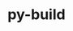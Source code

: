 ---
title: "py-build"
layout: cache
categories: [package, develop]
meta: {"versions": ["0.10.0", "1.0.3"], "compilers": ["apple-clang@=15.0.0", "gcc@=11.3.0", "gcc@=11.4.0", "gcc@=12.1.0", "gcc@=9.4.0", "oneapi@=2023.2.0", "oneapi@=2023.2.1"], "oss": ["ubuntu20.04", "ubuntu22.04", "ventura"], "platforms": ["darwin", "linux"], "targets": ["aarch64", "neoverse_v1", "ppc64le", "x86_64", "x86_64_v3"], "stacks": ["e4s", "e4s-arm", "e4s-neoverse_v1", "e4s-oneapi", "e4s-power", "ml-darwin-aarch64-mps", "ml-linux-x86_64-cpu", "ml-linux-x86_64-cuda", "ml-linux-x86_64-rocm", "root", "tutorial"], "num_specs": 104, "num_specs_by_stack": {"ml-darwin-aarch64-mps": 3, "root": 104, "e4s-arm": 10, "e4s-power": 12, "e4s-neoverse_v1": 6, "e4s-oneapi": 38, "e4s": 12, "ml-linux-x86_64-cuda": 17, "ml-linux-x86_64-rocm": 17, "ml-linux-x86_64-cpu": 17, "tutorial": 6}}
spec_details: [{"hash": "n7q6d6xupsme5mgbn2kp3wq5hpbpygcp", "compiler": "apple-clang@=15.0.0", "versions": ["1.0.3"], "os": "ventura", "platform": "darwin", "target": "aarch64", "variants": ["build_system=python_pip", "~virtualenv"], "stacks": ["ml-darwin-aarch64-mps", "root"], "size": "-", "tarball": "https://binaries.spack.io/develop/build_cache/darwin-ventura-aarch64/apple-clang-15.0.0/py-build-1.0.3/darwin-ventura-aarch64-apple-clang-15.0.0-py-build-1.0.3-n7q6d6xupsme5mgbn2kp3wq5hpbpygcp.spack"}, {"hash": "mfwbcurnhqethusfliitkyljumvc6eik", "compiler": "apple-clang@=15.0.0", "versions": ["1.0.3"], "os": "ventura", "platform": "darwin", "target": "aarch64", "variants": ["build_system=python_pip", "~virtualenv"], "stacks": ["ml-darwin-aarch64-mps", "root"], "size": "-", "tarball": "https://binaries.spack.io/develop/build_cache/darwin-ventura-aarch64/apple-clang-15.0.0/py-build-1.0.3/darwin-ventura-aarch64-apple-clang-15.0.0-py-build-1.0.3-mfwbcurnhqethusfliitkyljumvc6eik.spack"}, {"hash": "tcrvhrwd3io7gejyoqxd677jawfsx7zd", "compiler": "apple-clang@=15.0.0", "versions": ["1.0.3"], "os": "ventura", "platform": "darwin", "target": "aarch64", "variants": ["build_system=python_pip", "~virtualenv"], "stacks": ["ml-darwin-aarch64-mps", "root"], "size": "-", "tarball": "https://binaries.spack.io/develop/build_cache/darwin-ventura-aarch64/apple-clang-15.0.0/py-build-1.0.3/darwin-ventura-aarch64-apple-clang-15.0.0-py-build-1.0.3-tcrvhrwd3io7gejyoqxd677jawfsx7zd.spack"}, {"hash": "dsre7fxvrtuksq7e5bkq37ctd5g7yqsd", "compiler": "gcc@=11.4.0", "versions": ["1.0.3"], "os": "ubuntu20.04", "platform": "linux", "target": "aarch64", "variants": ["build_system=python_pip", "~virtualenv"], "stacks": ["e4s-arm", "root"], "size": "-", "tarball": "https://binaries.spack.io/develop/build_cache/linux-ubuntu20.04-aarch64/gcc-11.4.0/py-build-1.0.3/linux-ubuntu20.04-aarch64-gcc-11.4.0-py-build-1.0.3-dsre7fxvrtuksq7e5bkq37ctd5g7yqsd.spack"}, {"hash": "xwunf5lhp52jby2gr6gxbjjkxby2mahr", "compiler": "gcc@=11.4.0", "versions": ["1.0.3"], "os": "ubuntu20.04", "platform": "linux", "target": "aarch64", "variants": ["build_system=python_pip", "~virtualenv"], "stacks": ["e4s-arm", "root"], "size": "-", "tarball": "https://binaries.spack.io/develop/build_cache/linux-ubuntu20.04-aarch64/gcc-11.4.0/py-build-1.0.3/linux-ubuntu20.04-aarch64-gcc-11.4.0-py-build-1.0.3-xwunf5lhp52jby2gr6gxbjjkxby2mahr.spack"}, {"hash": "pefsfbeouihab4y6gjzloha2sytoh44g", "compiler": "gcc@=11.4.0", "versions": ["1.0.3"], "os": "ubuntu20.04", "platform": "linux", "target": "aarch64", "variants": ["build_system=python_pip", "~virtualenv"], "stacks": ["e4s-arm", "root"], "size": "-", "tarball": "https://binaries.spack.io/develop/build_cache/linux-ubuntu20.04-aarch64/gcc-11.4.0/py-build-1.0.3/linux-ubuntu20.04-aarch64-gcc-11.4.0-py-build-1.0.3-pefsfbeouihab4y6gjzloha2sytoh44g.spack"}, {"hash": "vgvkplujtb756kfxxw6soiowrayuhdq5", "compiler": "gcc@=11.4.0", "versions": ["1.0.3"], "os": "ubuntu20.04", "platform": "linux", "target": "aarch64", "variants": ["build_system=python_pip", "~virtualenv"], "stacks": ["e4s-arm", "root"], "size": "-", "tarball": "https://binaries.spack.io/develop/build_cache/linux-ubuntu20.04-aarch64/gcc-11.4.0/py-build-1.0.3/linux-ubuntu20.04-aarch64-gcc-11.4.0-py-build-1.0.3-vgvkplujtb756kfxxw6soiowrayuhdq5.spack"}, {"hash": "2vqsj4f6vaviuaftuliu6nn4nxddgdi5", "compiler": "gcc@=11.4.0", "versions": ["1.0.3"], "os": "ubuntu20.04", "platform": "linux", "target": "aarch64", "variants": ["build_system=python_pip", "~virtualenv"], "stacks": ["e4s-arm", "root"], "size": "-", "tarball": "https://binaries.spack.io/develop/build_cache/linux-ubuntu20.04-aarch64/gcc-11.4.0/py-build-1.0.3/linux-ubuntu20.04-aarch64-gcc-11.4.0-py-build-1.0.3-2vqsj4f6vaviuaftuliu6nn4nxddgdi5.spack"}, {"hash": "yhsjfqtspknkqlq6pzuu2nw62snqemw3", "compiler": "gcc@=11.4.0", "versions": ["1.0.3"], "os": "ubuntu20.04", "platform": "linux", "target": "aarch64", "variants": ["build_system=python_pip", "~virtualenv"], "stacks": ["e4s-arm", "root"], "size": "-", "tarball": "https://binaries.spack.io/develop/build_cache/linux-ubuntu20.04-aarch64/gcc-11.4.0/py-build-1.0.3/linux-ubuntu20.04-aarch64-gcc-11.4.0-py-build-1.0.3-yhsjfqtspknkqlq6pzuu2nw62snqemw3.spack"}, {"hash": "eeob4ptsdg3gzhvlwcwv7cpel4dwmsbl", "compiler": "gcc@=11.4.0", "versions": ["1.0.3"], "os": "ubuntu20.04", "platform": "linux", "target": "aarch64", "variants": ["build_system=python_pip", "~virtualenv"], "stacks": ["e4s-arm", "root"], "size": "-", "tarball": "https://binaries.spack.io/develop/build_cache/linux-ubuntu20.04-aarch64/gcc-11.4.0/py-build-1.0.3/linux-ubuntu20.04-aarch64-gcc-11.4.0-py-build-1.0.3-eeob4ptsdg3gzhvlwcwv7cpel4dwmsbl.spack"}, {"hash": "avyhbjxqemjifhj3y5gctko3c7psik5b", "compiler": "gcc@=11.4.0", "versions": ["1.0.3"], "os": "ubuntu20.04", "platform": "linux", "target": "aarch64", "variants": ["build_system=python_pip", "~virtualenv"], "stacks": ["e4s-arm", "root"], "size": "-", "tarball": "https://binaries.spack.io/develop/build_cache/linux-ubuntu20.04-aarch64/gcc-11.4.0/py-build-1.0.3/linux-ubuntu20.04-aarch64-gcc-11.4.0-py-build-1.0.3-avyhbjxqemjifhj3y5gctko3c7psik5b.spack"}, {"hash": "fgbqugywwnunbtethbxgnnqqop2y5jgn", "compiler": "gcc@=11.4.0", "versions": ["1.0.3"], "os": "ubuntu20.04", "platform": "linux", "target": "aarch64", "variants": ["build_system=python_pip", "~virtualenv"], "stacks": ["e4s-arm", "root"], "size": "-", "tarball": "https://binaries.spack.io/develop/build_cache/linux-ubuntu20.04-aarch64/gcc-11.4.0/py-build-1.0.3/linux-ubuntu20.04-aarch64-gcc-11.4.0-py-build-1.0.3-fgbqugywwnunbtethbxgnnqqop2y5jgn.spack"}, {"hash": "y5z3lxzvwqrhcmlk6s5aryaroymlzbbm", "compiler": "gcc@=11.4.0", "versions": ["1.0.3"], "os": "ubuntu20.04", "platform": "linux", "target": "aarch64", "variants": ["build_system=python_pip", "~virtualenv"], "stacks": ["e4s-arm", "root"], "size": "-", "tarball": "https://binaries.spack.io/develop/build_cache/linux-ubuntu20.04-aarch64/gcc-11.4.0/py-build-1.0.3/linux-ubuntu20.04-aarch64-gcc-11.4.0-py-build-1.0.3-y5z3lxzvwqrhcmlk6s5aryaroymlzbbm.spack"}, {"hash": "4x5xmndbc3kcyqpjha3fycxvvhesvylj", "compiler": "gcc@=9.4.0", "versions": ["1.0.3"], "os": "ubuntu20.04", "platform": "linux", "target": "ppc64le", "variants": ["build_system=python_pip", "~virtualenv"], "stacks": ["root", "e4s-power"], "size": "-", "tarball": "https://binaries.spack.io/develop/build_cache/linux-ubuntu20.04-ppc64le/gcc-9.4.0/py-build-1.0.3/linux-ubuntu20.04-ppc64le-gcc-9.4.0-py-build-1.0.3-4x5xmndbc3kcyqpjha3fycxvvhesvylj.spack"}, {"hash": "5qm7ftjtv6oze5mhxyyyw2xcmgbnhvvk", "compiler": "gcc@=11.4.0", "versions": ["1.0.3"], "os": "ubuntu20.04", "platform": "linux", "target": "neoverse_v1", "variants": ["build_system=python_pip", "~virtualenv"], "stacks": ["root", "e4s-neoverse_v1"], "size": "-", "tarball": "https://binaries.spack.io/develop/build_cache/linux-ubuntu20.04-neoverse_v1/gcc-11.4.0/py-build-1.0.3/linux-ubuntu20.04-neoverse_v1-gcc-11.4.0-py-build-1.0.3-5qm7ftjtv6oze5mhxyyyw2xcmgbnhvvk.spack"}, {"hash": "crtxqjtcmj63ricv57jqyruf2hhzc2tz", "compiler": "gcc@=11.4.0", "versions": ["1.0.3"], "os": "ubuntu20.04", "platform": "linux", "target": "neoverse_v1", "variants": ["build_system=python_pip", "~virtualenv"], "stacks": ["root", "e4s-neoverse_v1"], "size": "-", "tarball": "https://binaries.spack.io/develop/build_cache/linux-ubuntu20.04-neoverse_v1/gcc-11.4.0/py-build-1.0.3/linux-ubuntu20.04-neoverse_v1-gcc-11.4.0-py-build-1.0.3-crtxqjtcmj63ricv57jqyruf2hhzc2tz.spack"}, {"hash": "v65v6fgic3eiyy3lj2vy7e753fopqcpx", "compiler": "gcc@=11.4.0", "versions": ["1.0.3"], "os": "ubuntu20.04", "platform": "linux", "target": "neoverse_v1", "variants": ["build_system=python_pip", "~virtualenv"], "stacks": ["root", "e4s-neoverse_v1"], "size": "-", "tarball": "https://binaries.spack.io/develop/build_cache/linux-ubuntu20.04-neoverse_v1/gcc-11.4.0/py-build-1.0.3/linux-ubuntu20.04-neoverse_v1-gcc-11.4.0-py-build-1.0.3-v65v6fgic3eiyy3lj2vy7e753fopqcpx.spack"}, {"hash": "ee4ykiucyp5cwctc6chww57npvbv5b4k", "compiler": "gcc@=11.4.0", "versions": ["1.0.3"], "os": "ubuntu20.04", "platform": "linux", "target": "neoverse_v1", "variants": ["build_system=python_pip", "~virtualenv"], "stacks": ["root", "e4s-neoverse_v1"], "size": "-", "tarball": "https://binaries.spack.io/develop/build_cache/linux-ubuntu20.04-neoverse_v1/gcc-11.4.0/py-build-1.0.3/linux-ubuntu20.04-neoverse_v1-gcc-11.4.0-py-build-1.0.3-ee4ykiucyp5cwctc6chww57npvbv5b4k.spack"}, {"hash": "qthjeyhnblewzx5hbpbd2p7b63t7nb2d", "compiler": "gcc@=11.4.0", "versions": ["1.0.3"], "os": "ubuntu20.04", "platform": "linux", "target": "neoverse_v1", "variants": ["build_system=python_pip", "~virtualenv"], "stacks": ["root", "e4s-neoverse_v1"], "size": "-", "tarball": "https://binaries.spack.io/develop/build_cache/linux-ubuntu20.04-neoverse_v1/gcc-11.4.0/py-build-1.0.3/linux-ubuntu20.04-neoverse_v1-gcc-11.4.0-py-build-1.0.3-qthjeyhnblewzx5hbpbd2p7b63t7nb2d.spack"}, {"hash": "k23gqqz3oowzuozyxgvndtdurfpxi7pi", "compiler": "gcc@=11.4.0", "versions": ["1.0.3"], "os": "ubuntu20.04", "platform": "linux", "target": "neoverse_v1", "variants": ["build_system=python_pip", "~virtualenv"], "stacks": ["root", "e4s-neoverse_v1"], "size": "-", "tarball": "https://binaries.spack.io/develop/build_cache/linux-ubuntu20.04-neoverse_v1/gcc-11.4.0/py-build-1.0.3/linux-ubuntu20.04-neoverse_v1-gcc-11.4.0-py-build-1.0.3-k23gqqz3oowzuozyxgvndtdurfpxi7pi.spack"}, {"hash": "negrqzagomvpyzwxryxljnaphba5oyex", "compiler": "gcc@=9.4.0", "versions": ["1.0.3"], "os": "ubuntu20.04", "platform": "linux", "target": "ppc64le", "variants": ["build_system=python_pip", "~virtualenv"], "stacks": ["root", "e4s-power"], "size": "-", "tarball": "https://binaries.spack.io/develop/build_cache/linux-ubuntu20.04-ppc64le/gcc-9.4.0/py-build-1.0.3/linux-ubuntu20.04-ppc64le-gcc-9.4.0-py-build-1.0.3-negrqzagomvpyzwxryxljnaphba5oyex.spack"}, {"hash": "auvu3rbnuch5f6isdeqewiggqunjljrg", "compiler": "gcc@=9.4.0", "versions": ["1.0.3"], "os": "ubuntu20.04", "platform": "linux", "target": "ppc64le", "variants": ["build_system=python_pip", "~virtualenv"], "stacks": ["root", "e4s-power"], "size": "-", "tarball": "https://binaries.spack.io/develop/build_cache/linux-ubuntu20.04-ppc64le/gcc-9.4.0/py-build-1.0.3/linux-ubuntu20.04-ppc64le-gcc-9.4.0-py-build-1.0.3-auvu3rbnuch5f6isdeqewiggqunjljrg.spack"}, {"hash": "icnosqmzv6tgyhkxtbka3dcbrup4zrww", "compiler": "gcc@=9.4.0", "versions": ["1.0.3"], "os": "ubuntu20.04", "platform": "linux", "target": "ppc64le", "variants": ["build_system=python_pip", "~virtualenv"], "stacks": ["root", "e4s-power"], "size": "-", "tarball": "https://binaries.spack.io/develop/build_cache/linux-ubuntu20.04-ppc64le/gcc-9.4.0/py-build-1.0.3/linux-ubuntu20.04-ppc64le-gcc-9.4.0-py-build-1.0.3-icnosqmzv6tgyhkxtbka3dcbrup4zrww.spack"}, {"hash": "gclkcx3lve7orvagbaartg3j6hyrfq4m", "compiler": "gcc@=9.4.0", "versions": ["1.0.3"], "os": "ubuntu20.04", "platform": "linux", "target": "ppc64le", "variants": ["build_system=python_pip", "~virtualenv"], "stacks": ["root", "e4s-power"], "size": "-", "tarball": "https://binaries.spack.io/develop/build_cache/linux-ubuntu20.04-ppc64le/gcc-9.4.0/py-build-1.0.3/linux-ubuntu20.04-ppc64le-gcc-9.4.0-py-build-1.0.3-gclkcx3lve7orvagbaartg3j6hyrfq4m.spack"}, {"hash": "wyptb224f3n2ydbbtncd4yz42s724sdd", "compiler": "gcc@=9.4.0", "versions": ["1.0.3"], "os": "ubuntu20.04", "platform": "linux", "target": "ppc64le", "variants": ["build_system=python_pip", "~virtualenv"], "stacks": ["root", "e4s-power"], "size": "-", "tarball": "https://binaries.spack.io/develop/build_cache/linux-ubuntu20.04-ppc64le/gcc-9.4.0/py-build-1.0.3/linux-ubuntu20.04-ppc64le-gcc-9.4.0-py-build-1.0.3-wyptb224f3n2ydbbtncd4yz42s724sdd.spack"}, {"hash": "4x4zagrzxj2yk66y7zotdayheltpuwc4", "compiler": "gcc@=9.4.0", "versions": ["1.0.3"], "os": "ubuntu20.04", "platform": "linux", "target": "ppc64le", "variants": ["build_system=python_pip", "~virtualenv"], "stacks": ["root", "e4s-power"], "size": "-", "tarball": "https://binaries.spack.io/develop/build_cache/linux-ubuntu20.04-ppc64le/gcc-9.4.0/py-build-1.0.3/linux-ubuntu20.04-ppc64le-gcc-9.4.0-py-build-1.0.3-4x4zagrzxj2yk66y7zotdayheltpuwc4.spack"}, {"hash": "yxshmrmpcksror4qzh2yugy6sxfrp44a", "compiler": "gcc@=9.4.0", "versions": ["1.0.3"], "os": "ubuntu20.04", "platform": "linux", "target": "ppc64le", "variants": ["build_system=python_pip", "~virtualenv"], "stacks": ["root", "e4s-power"], "size": "-", "tarball": "https://binaries.spack.io/develop/build_cache/linux-ubuntu20.04-ppc64le/gcc-9.4.0/py-build-1.0.3/linux-ubuntu20.04-ppc64le-gcc-9.4.0-py-build-1.0.3-yxshmrmpcksror4qzh2yugy6sxfrp44a.spack"}, {"hash": "yagqknlvm4syuoa3eovpqbowi2z75vl3", "compiler": "gcc@=9.4.0", "versions": ["1.0.3"], "os": "ubuntu20.04", "platform": "linux", "target": "ppc64le", "variants": ["build_system=python_pip", "~virtualenv"], "stacks": ["root", "e4s-power"], "size": "-", "tarball": "https://binaries.spack.io/develop/build_cache/linux-ubuntu20.04-ppc64le/gcc-9.4.0/py-build-1.0.3/linux-ubuntu20.04-ppc64le-gcc-9.4.0-py-build-1.0.3-yagqknlvm4syuoa3eovpqbowi2z75vl3.spack"}, {"hash": "g4y5ojokx4xxcalx4dpulnwgbrtgsi6w", "compiler": "gcc@=9.4.0", "versions": ["1.0.3"], "os": "ubuntu20.04", "platform": "linux", "target": "ppc64le", "variants": ["build_system=python_pip", "~virtualenv"], "stacks": ["root", "e4s-power"], "size": "-", "tarball": "https://binaries.spack.io/develop/build_cache/linux-ubuntu20.04-ppc64le/gcc-9.4.0/py-build-1.0.3/linux-ubuntu20.04-ppc64le-gcc-9.4.0-py-build-1.0.3-g4y5ojokx4xxcalx4dpulnwgbrtgsi6w.spack"}, {"hash": "57xpxhhu3okxwrjdca6wpifldvnej2yz", "compiler": "gcc@=9.4.0", "versions": ["1.0.3"], "os": "ubuntu20.04", "platform": "linux", "target": "ppc64le", "variants": ["build_system=python_pip", "~virtualenv"], "stacks": ["root", "e4s-power"], "size": "-", "tarball": "https://binaries.spack.io/develop/build_cache/linux-ubuntu20.04-ppc64le/gcc-9.4.0/py-build-1.0.3/linux-ubuntu20.04-ppc64le-gcc-9.4.0-py-build-1.0.3-57xpxhhu3okxwrjdca6wpifldvnej2yz.spack"}, {"hash": "2ymbnxujze3brrlg6bnnynenjcqec7ps", "compiler": "gcc@=9.4.0", "versions": ["1.0.3"], "os": "ubuntu20.04", "platform": "linux", "target": "ppc64le", "variants": ["build_system=python_pip", "~virtualenv"], "stacks": ["root", "e4s-power"], "size": "-", "tarball": "https://binaries.spack.io/develop/build_cache/linux-ubuntu20.04-ppc64le/gcc-9.4.0/py-build-1.0.3/linux-ubuntu20.04-ppc64le-gcc-9.4.0-py-build-1.0.3-2ymbnxujze3brrlg6bnnynenjcqec7ps.spack"}, {"hash": "cf47jkoexroiganghoomhjbgvzlk6tdu", "compiler": "oneapi@=2023.2.0", "versions": ["0.10.0"], "os": "ubuntu20.04", "platform": "linux", "target": "x86_64", "variants": ["build_system=python_pip", "~virtualenv"], "stacks": ["e4s-oneapi", "root"], "size": "-", "tarball": "https://binaries.spack.io/develop/build_cache/linux-ubuntu20.04-x86_64/oneapi-2023.2.0/py-build-0.10.0/linux-ubuntu20.04-x86_64-oneapi-2023.2.0-py-build-0.10.0-cf47jkoexroiganghoomhjbgvzlk6tdu.spack"}, {"hash": "wex2wbewaij6jrbryhciudy2ydrn35fw", "compiler": "gcc@=11.4.0", "versions": ["1.0.3"], "os": "ubuntu20.04", "platform": "linux", "target": "x86_64_v3", "variants": ["build_system=python_pip", "~virtualenv"], "stacks": ["e4s", "root"], "size": "-", "tarball": "https://binaries.spack.io/develop/build_cache/linux-ubuntu20.04-x86_64_v3/gcc-11.4.0/py-build-1.0.3/linux-ubuntu20.04-x86_64_v3-gcc-11.4.0-py-build-1.0.3-wex2wbewaij6jrbryhciudy2ydrn35fw.spack"}, {"hash": "bbokc5h2tetbde57ou5kxq3keoss6jea", "compiler": "gcc@=11.4.0", "versions": ["1.0.3"], "os": "ubuntu20.04", "platform": "linux", "target": "x86_64_v3", "variants": ["build_system=python_pip", "~virtualenv"], "stacks": ["e4s", "root"], "size": "-", "tarball": "https://binaries.spack.io/develop/build_cache/linux-ubuntu20.04-x86_64_v3/gcc-11.4.0/py-build-1.0.3/linux-ubuntu20.04-x86_64_v3-gcc-11.4.0-py-build-1.0.3-bbokc5h2tetbde57ou5kxq3keoss6jea.spack"}, {"hash": "n5dhl4qpjd2p6mvnl6bc43pdxy5w4dtl", "compiler": "gcc@=11.4.0", "versions": ["1.0.3"], "os": "ubuntu20.04", "platform": "linux", "target": "x86_64_v3", "variants": ["build_system=python_pip", "~virtualenv"], "stacks": ["e4s", "root"], "size": "-", "tarball": "https://binaries.spack.io/develop/build_cache/linux-ubuntu20.04-x86_64_v3/gcc-11.4.0/py-build-1.0.3/linux-ubuntu20.04-x86_64_v3-gcc-11.4.0-py-build-1.0.3-n5dhl4qpjd2p6mvnl6bc43pdxy5w4dtl.spack"}, {"hash": "i6kkjstclyerojvtabhkj2ai3tscc5dt", "compiler": "gcc@=11.4.0", "versions": ["1.0.3"], "os": "ubuntu20.04", "platform": "linux", "target": "x86_64_v3", "variants": ["build_system=python_pip", "~virtualenv"], "stacks": ["e4s", "root"], "size": "-", "tarball": "https://binaries.spack.io/develop/build_cache/linux-ubuntu20.04-x86_64_v3/gcc-11.4.0/py-build-1.0.3/linux-ubuntu20.04-x86_64_v3-gcc-11.4.0-py-build-1.0.3-i6kkjstclyerojvtabhkj2ai3tscc5dt.spack"}, {"hash": "7yivilgx4zdpb6qp7heunxgxteojkf5y", "compiler": "gcc@=11.4.0", "versions": ["1.0.3"], "os": "ubuntu20.04", "platform": "linux", "target": "x86_64_v3", "variants": ["build_system=python_pip", "~virtualenv"], "stacks": ["e4s", "root"], "size": "-", "tarball": "https://binaries.spack.io/develop/build_cache/linux-ubuntu20.04-x86_64_v3/gcc-11.4.0/py-build-1.0.3/linux-ubuntu20.04-x86_64_v3-gcc-11.4.0-py-build-1.0.3-7yivilgx4zdpb6qp7heunxgxteojkf5y.spack"}, {"hash": "whugdfd26i4gnpyaaxlcwnjoghpoym4l", "compiler": "gcc@=11.4.0", "versions": ["1.0.3"], "os": "ubuntu20.04", "platform": "linux", "target": "x86_64_v3", "variants": ["build_system=python_pip", "~virtualenv"], "stacks": ["e4s", "root"], "size": "-", "tarball": "https://binaries.spack.io/develop/build_cache/linux-ubuntu20.04-x86_64_v3/gcc-11.4.0/py-build-1.0.3/linux-ubuntu20.04-x86_64_v3-gcc-11.4.0-py-build-1.0.3-whugdfd26i4gnpyaaxlcwnjoghpoym4l.spack"}, {"hash": "yvtg6dtdaie42gmjs5vywcynnrsv5z6z", "compiler": "gcc@=11.4.0", "versions": ["1.0.3"], "os": "ubuntu20.04", "platform": "linux", "target": "x86_64_v3", "variants": ["build_system=python_pip", "~virtualenv"], "stacks": ["e4s", "root"], "size": "-", "tarball": "https://binaries.spack.io/develop/build_cache/linux-ubuntu20.04-x86_64_v3/gcc-11.4.0/py-build-1.0.3/linux-ubuntu20.04-x86_64_v3-gcc-11.4.0-py-build-1.0.3-yvtg6dtdaie42gmjs5vywcynnrsv5z6z.spack"}, {"hash": "6q5k3sccf3uflqinnam5hcqtkm6qvuxk", "compiler": "gcc@=11.4.0", "versions": ["1.0.3"], "os": "ubuntu20.04", "platform": "linux", "target": "x86_64_v3", "variants": ["build_system=python_pip", "~virtualenv"], "stacks": ["e4s", "root"], "size": "-", "tarball": "https://binaries.spack.io/develop/build_cache/linux-ubuntu20.04-x86_64_v3/gcc-11.4.0/py-build-1.0.3/linux-ubuntu20.04-x86_64_v3-gcc-11.4.0-py-build-1.0.3-6q5k3sccf3uflqinnam5hcqtkm6qvuxk.spack"}, {"hash": "xpeaz4ssd7sumoqippv6fjd24jttu4rf", "compiler": "gcc@=11.4.0", "versions": ["1.0.3"], "os": "ubuntu20.04", "platform": "linux", "target": "x86_64_v3", "variants": ["build_system=python_pip", "~virtualenv"], "stacks": ["e4s", "root"], "size": "-", "tarball": "https://binaries.spack.io/develop/build_cache/linux-ubuntu20.04-x86_64_v3/gcc-11.4.0/py-build-1.0.3/linux-ubuntu20.04-x86_64_v3-gcc-11.4.0-py-build-1.0.3-xpeaz4ssd7sumoqippv6fjd24jttu4rf.spack"}, {"hash": "wdrbgksekq6ydtnk3w42k45qsdjfj7nf", "compiler": "gcc@=11.4.0", "versions": ["1.0.3"], "os": "ubuntu20.04", "platform": "linux", "target": "x86_64_v3", "variants": ["build_system=python_pip", "~virtualenv"], "stacks": ["e4s", "root"], "size": "-", "tarball": "https://binaries.spack.io/develop/build_cache/linux-ubuntu20.04-x86_64_v3/gcc-11.4.0/py-build-1.0.3/linux-ubuntu20.04-x86_64_v3-gcc-11.4.0-py-build-1.0.3-wdrbgksekq6ydtnk3w42k45qsdjfj7nf.spack"}, {"hash": "t4vletvfk26q6m33jkq2uqyr5upqqc2b", "compiler": "gcc@=11.4.0", "versions": ["1.0.3"], "os": "ubuntu20.04", "platform": "linux", "target": "x86_64_v3", "variants": ["build_system=python_pip", "~virtualenv"], "stacks": ["e4s", "root"], "size": "-", "tarball": "https://binaries.spack.io/develop/build_cache/linux-ubuntu20.04-x86_64_v3/gcc-11.4.0/py-build-1.0.3/linux-ubuntu20.04-x86_64_v3-gcc-11.4.0-py-build-1.0.3-t4vletvfk26q6m33jkq2uqyr5upqqc2b.spack"}, {"hash": "hcv2k6itd2smdoyceh3rblhss67vgjcf", "compiler": "gcc@=11.4.0", "versions": ["1.0.3"], "os": "ubuntu20.04", "platform": "linux", "target": "x86_64_v3", "variants": ["build_system=python_pip", "~virtualenv"], "stacks": ["e4s", "root"], "size": "-", "tarball": "https://binaries.spack.io/develop/build_cache/linux-ubuntu20.04-x86_64_v3/gcc-11.4.0/py-build-1.0.3/linux-ubuntu20.04-x86_64_v3-gcc-11.4.0-py-build-1.0.3-hcv2k6itd2smdoyceh3rblhss67vgjcf.spack"}, {"hash": "cyzmyjy3rv4ad555ey6p2r5g6p76solc", "compiler": "oneapi@=2023.2.0", "versions": ["1.0.3"], "os": "ubuntu20.04", "platform": "linux", "target": "x86_64_v3", "variants": ["build_system=python_pip", "~virtualenv"], "stacks": ["e4s-oneapi", "root"], "size": "-", "tarball": "https://binaries.spack.io/develop/build_cache/linux-ubuntu20.04-x86_64_v3/oneapi-2023.2.0/py-build-1.0.3/linux-ubuntu20.04-x86_64_v3-oneapi-2023.2.0-py-build-1.0.3-cyzmyjy3rv4ad555ey6p2r5g6p76solc.spack"}, {"hash": "nmm3euk5fucmmncsfsutphbrm4e6pqea", "compiler": "oneapi@=2023.2.0", "versions": ["1.0.3"], "os": "ubuntu20.04", "platform": "linux", "target": "x86_64_v3", "variants": ["build_system=python_pip", "~virtualenv"], "stacks": ["e4s-oneapi", "root"], "size": "-", "tarball": "https://binaries.spack.io/develop/build_cache/linux-ubuntu20.04-x86_64_v3/oneapi-2023.2.0/py-build-1.0.3/linux-ubuntu20.04-x86_64_v3-oneapi-2023.2.0-py-build-1.0.3-nmm3euk5fucmmncsfsutphbrm4e6pqea.spack"}, {"hash": "6h3lubppfilzt6y7flyalka6xj6qx4mk", "compiler": "oneapi@=2023.2.0", "versions": ["1.0.3"], "os": "ubuntu20.04", "platform": "linux", "target": "x86_64_v3", "variants": ["build_system=python_pip", "~virtualenv"], "stacks": ["e4s-oneapi", "root"], "size": "-", "tarball": "https://binaries.spack.io/develop/build_cache/linux-ubuntu20.04-x86_64_v3/oneapi-2023.2.0/py-build-1.0.3/linux-ubuntu20.04-x86_64_v3-oneapi-2023.2.0-py-build-1.0.3-6h3lubppfilzt6y7flyalka6xj6qx4mk.spack"}, {"hash": "hdsmfrlnvkn75xg6o4gkyijpv4bcdiry", "compiler": "oneapi@=2023.2.0", "versions": ["0.10.0"], "os": "ubuntu20.04", "platform": "linux", "target": "x86_64_v3", "variants": ["build_system=python_pip", "~virtualenv"], "stacks": ["e4s-oneapi", "root"], "size": "-", "tarball": "https://binaries.spack.io/develop/build_cache/linux-ubuntu20.04-x86_64_v3/oneapi-2023.2.0/py-build-0.10.0/linux-ubuntu20.04-x86_64_v3-oneapi-2023.2.0-py-build-0.10.0-hdsmfrlnvkn75xg6o4gkyijpv4bcdiry.spack"}, {"hash": "5crw7236cbr3wgifccn42dh5e5ic56re", "compiler": "oneapi@=2023.2.1", "versions": ["1.0.3"], "os": "ubuntu20.04", "platform": "linux", "target": "x86_64_v3", "variants": ["build_system=python_pip", "~virtualenv"], "stacks": ["e4s-oneapi", "root"], "size": "-", "tarball": "https://binaries.spack.io/develop/build_cache/linux-ubuntu20.04-x86_64_v3/oneapi-2023.2.1/py-build-1.0.3/linux-ubuntu20.04-x86_64_v3-oneapi-2023.2.1-py-build-1.0.3-5crw7236cbr3wgifccn42dh5e5ic56re.spack"}, {"hash": "gvcoxpmva4hbpog6gy2pmgmpt7dcsfy2", "compiler": "oneapi@=2023.2.1", "versions": ["1.0.3"], "os": "ubuntu20.04", "platform": "linux", "target": "x86_64_v3", "variants": ["build_system=python_pip", "~virtualenv"], "stacks": ["e4s-oneapi", "root"], "size": "-", "tarball": "https://binaries.spack.io/develop/build_cache/linux-ubuntu20.04-x86_64_v3/oneapi-2023.2.1/py-build-1.0.3/linux-ubuntu20.04-x86_64_v3-oneapi-2023.2.1-py-build-1.0.3-gvcoxpmva4hbpog6gy2pmgmpt7dcsfy2.spack"}, {"hash": "ys6ra64ivdvkogvvigr755lrki22o35y", "compiler": "oneapi@=2023.2.1", "versions": ["1.0.3"], "os": "ubuntu20.04", "platform": "linux", "target": "x86_64_v3", "variants": ["build_system=python_pip", "~virtualenv"], "stacks": ["e4s-oneapi", "root"], "size": "-", "tarball": "https://binaries.spack.io/develop/build_cache/linux-ubuntu20.04-x86_64_v3/oneapi-2023.2.1/py-build-1.0.3/linux-ubuntu20.04-x86_64_v3-oneapi-2023.2.1-py-build-1.0.3-ys6ra64ivdvkogvvigr755lrki22o35y.spack"}, {"hash": "fryib44kdpcrbmopbha7tstfcikqlthm", "compiler": "oneapi@=2023.2.1", "versions": ["1.0.3"], "os": "ubuntu20.04", "platform": "linux", "target": "x86_64_v3", "variants": ["build_system=python_pip", "~virtualenv"], "stacks": ["e4s-oneapi", "root"], "size": "-", "tarball": "https://binaries.spack.io/develop/build_cache/linux-ubuntu20.04-x86_64_v3/oneapi-2023.2.1/py-build-1.0.3/linux-ubuntu20.04-x86_64_v3-oneapi-2023.2.1-py-build-1.0.3-fryib44kdpcrbmopbha7tstfcikqlthm.spack"}, {"hash": "snvtutctxzawalbyca2vbvabrpblmwg3", "compiler": "oneapi@=2023.2.1", "versions": ["1.0.3"], "os": "ubuntu20.04", "platform": "linux", "target": "x86_64_v3", "variants": ["build_system=python_pip", "~virtualenv"], "stacks": ["e4s-oneapi", "root"], "size": "-", "tarball": "https://binaries.spack.io/develop/build_cache/linux-ubuntu20.04-x86_64_v3/oneapi-2023.2.1/py-build-1.0.3/linux-ubuntu20.04-x86_64_v3-oneapi-2023.2.1-py-build-1.0.3-snvtutctxzawalbyca2vbvabrpblmwg3.spack"}, {"hash": "ueysb26afdwfcs4pbodu7wmemjzmyqxu", "compiler": "oneapi@=2023.2.1", "versions": ["1.0.3"], "os": "ubuntu20.04", "platform": "linux", "target": "x86_64_v3", "variants": ["build_system=python_pip", "~virtualenv"], "stacks": ["e4s-oneapi", "root"], "size": "-", "tarball": "https://binaries.spack.io/develop/build_cache/linux-ubuntu20.04-x86_64_v3/oneapi-2023.2.1/py-build-1.0.3/linux-ubuntu20.04-x86_64_v3-oneapi-2023.2.1-py-build-1.0.3-ueysb26afdwfcs4pbodu7wmemjzmyqxu.spack"}, {"hash": "xxhjwe3dqw5ukg4tc43lq3fruvd2gbmg", "compiler": "oneapi@=2023.2.1", "versions": ["1.0.3"], "os": "ubuntu20.04", "platform": "linux", "target": "x86_64_v3", "variants": ["build_system=python_pip", "~virtualenv"], "stacks": ["e4s-oneapi", "root"], "size": "-", "tarball": "https://binaries.spack.io/develop/build_cache/linux-ubuntu20.04-x86_64_v3/oneapi-2023.2.1/py-build-1.0.3/linux-ubuntu20.04-x86_64_v3-oneapi-2023.2.1-py-build-1.0.3-xxhjwe3dqw5ukg4tc43lq3fruvd2gbmg.spack"}, {"hash": "ox7clicm3e7ozukatf4udq6v32yxuevm", "compiler": "oneapi@=2023.2.1", "versions": ["1.0.3"], "os": "ubuntu20.04", "platform": "linux", "target": "x86_64_v3", "variants": ["build_system=python_pip", "~virtualenv"], "stacks": ["e4s-oneapi", "root"], "size": "-", "tarball": "https://binaries.spack.io/develop/build_cache/linux-ubuntu20.04-x86_64_v3/oneapi-2023.2.1/py-build-1.0.3/linux-ubuntu20.04-x86_64_v3-oneapi-2023.2.1-py-build-1.0.3-ox7clicm3e7ozukatf4udq6v32yxuevm.spack"}, {"hash": "kvaayhhq7fjkmlvayqhkug4qm2qadcc5", "compiler": "oneapi@=2023.2.1", "versions": ["1.0.3"], "os": "ubuntu20.04", "platform": "linux", "target": "x86_64_v3", "variants": ["build_system=python_pip", "~virtualenv"], "stacks": ["e4s-oneapi", "root"], "size": "-", "tarball": "https://binaries.spack.io/develop/build_cache/linux-ubuntu20.04-x86_64_v3/oneapi-2023.2.1/py-build-1.0.3/linux-ubuntu20.04-x86_64_v3-oneapi-2023.2.1-py-build-1.0.3-kvaayhhq7fjkmlvayqhkug4qm2qadcc5.spack"}, {"hash": "34skqhfr7pguenk7ecm6jgaqkribpkaf", "compiler": "oneapi@=2023.2.1", "versions": ["1.0.3"], "os": "ubuntu20.04", "platform": "linux", "target": "x86_64_v3", "variants": ["build_system=python_pip", "~virtualenv"], "stacks": ["e4s-oneapi", "root"], "size": "-", "tarball": "https://binaries.spack.io/develop/build_cache/linux-ubuntu20.04-x86_64_v3/oneapi-2023.2.1/py-build-1.0.3/linux-ubuntu20.04-x86_64_v3-oneapi-2023.2.1-py-build-1.0.3-34skqhfr7pguenk7ecm6jgaqkribpkaf.spack"}, {"hash": "i2ll4odcca6dicrdb5ek43tkupw66ttt", "compiler": "oneapi@=2023.2.1", "versions": ["1.0.3"], "os": "ubuntu20.04", "platform": "linux", "target": "x86_64_v3", "variants": ["build_system=python_pip", "~virtualenv"], "stacks": ["e4s-oneapi", "root"], "size": "-", "tarball": "https://binaries.spack.io/develop/build_cache/linux-ubuntu20.04-x86_64_v3/oneapi-2023.2.1/py-build-1.0.3/linux-ubuntu20.04-x86_64_v3-oneapi-2023.2.1-py-build-1.0.3-i2ll4odcca6dicrdb5ek43tkupw66ttt.spack"}, {"hash": "mx3zzk7ph23unadpiplimydvwvedu7ag", "compiler": "oneapi@=2023.2.1", "versions": ["1.0.3"], "os": "ubuntu20.04", "platform": "linux", "target": "x86_64_v3", "variants": ["build_system=python_pip", "~virtualenv"], "stacks": ["e4s-oneapi", "root"], "size": "-", "tarball": "https://binaries.spack.io/develop/build_cache/linux-ubuntu20.04-x86_64_v3/oneapi-2023.2.1/py-build-1.0.3/linux-ubuntu20.04-x86_64_v3-oneapi-2023.2.1-py-build-1.0.3-mx3zzk7ph23unadpiplimydvwvedu7ag.spack"}, {"hash": "bxdltedpltavwkka2v2qap7t2fn3n2x7", "compiler": "oneapi@=2023.2.1", "versions": ["1.0.3"], "os": "ubuntu20.04", "platform": "linux", "target": "x86_64_v3", "variants": ["build_system=python_pip", "~virtualenv"], "stacks": ["e4s-oneapi", "root"], "size": "-", "tarball": "https://binaries.spack.io/develop/build_cache/linux-ubuntu20.04-x86_64_v3/oneapi-2023.2.1/py-build-1.0.3/linux-ubuntu20.04-x86_64_v3-oneapi-2023.2.1-py-build-1.0.3-bxdltedpltavwkka2v2qap7t2fn3n2x7.spack"}, {"hash": "tkbnbxrktucztumjqzydzhycnmsrxfeg", "compiler": "oneapi@=2023.2.1", "versions": ["1.0.3"], "os": "ubuntu20.04", "platform": "linux", "target": "x86_64_v3", "variants": ["build_system=python_pip", "~virtualenv"], "stacks": ["e4s-oneapi", "root"], "size": "-", "tarball": "https://binaries.spack.io/develop/build_cache/linux-ubuntu20.04-x86_64_v3/oneapi-2023.2.1/py-build-1.0.3/linux-ubuntu20.04-x86_64_v3-oneapi-2023.2.1-py-build-1.0.3-tkbnbxrktucztumjqzydzhycnmsrxfeg.spack"}, {"hash": "lafzak5mzguhea7s7l6cueqzotnqewmx", "compiler": "oneapi@=2023.2.1", "versions": ["1.0.3"], "os": "ubuntu20.04", "platform": "linux", "target": "x86_64_v3", "variants": ["build_system=python_pip", "~virtualenv"], "stacks": ["e4s-oneapi", "root"], "size": "-", "tarball": "https://binaries.spack.io/develop/build_cache/linux-ubuntu20.04-x86_64_v3/oneapi-2023.2.1/py-build-1.0.3/linux-ubuntu20.04-x86_64_v3-oneapi-2023.2.1-py-build-1.0.3-lafzak5mzguhea7s7l6cueqzotnqewmx.spack"}, {"hash": "47grurggw4hv6l5zw4j6ileq6mjd5ri3", "compiler": "oneapi@=2023.2.1", "versions": ["1.0.3"], "os": "ubuntu20.04", "platform": "linux", "target": "x86_64_v3", "variants": ["build_system=python_pip", "~virtualenv"], "stacks": ["e4s-oneapi", "root"], "size": "-", "tarball": "https://binaries.spack.io/develop/build_cache/linux-ubuntu20.04-x86_64_v3/oneapi-2023.2.1/py-build-1.0.3/linux-ubuntu20.04-x86_64_v3-oneapi-2023.2.1-py-build-1.0.3-47grurggw4hv6l5zw4j6ileq6mjd5ri3.spack"}, {"hash": "on6z2uccudast7gvmlwlvsuzqiyqgywu", "compiler": "oneapi@=2023.2.1", "versions": ["1.0.3"], "os": "ubuntu20.04", "platform": "linux", "target": "x86_64_v3", "variants": ["build_system=python_pip", "~virtualenv"], "stacks": ["e4s-oneapi", "root"], "size": "-", "tarball": "https://binaries.spack.io/develop/build_cache/linux-ubuntu20.04-x86_64_v3/oneapi-2023.2.1/py-build-1.0.3/linux-ubuntu20.04-x86_64_v3-oneapi-2023.2.1-py-build-1.0.3-on6z2uccudast7gvmlwlvsuzqiyqgywu.spack"}, {"hash": "ro6zvn7b4y3zleugmzhk33b7qsv76jub", "compiler": "oneapi@=2023.2.1", "versions": ["1.0.3"], "os": "ubuntu20.04", "platform": "linux", "target": "x86_64_v3", "variants": ["build_system=python_pip", "~virtualenv"], "stacks": ["e4s-oneapi", "root"], "size": "-", "tarball": "https://binaries.spack.io/develop/build_cache/linux-ubuntu20.04-x86_64_v3/oneapi-2023.2.1/py-build-1.0.3/linux-ubuntu20.04-x86_64_v3-oneapi-2023.2.1-py-build-1.0.3-ro6zvn7b4y3zleugmzhk33b7qsv76jub.spack"}, {"hash": "ukqfzpmxjtzii3tgmhg3czdurqtrpe7b", "compiler": "oneapi@=2023.2.1", "versions": ["1.0.3"], "os": "ubuntu20.04", "platform": "linux", "target": "x86_64_v3", "variants": ["build_system=python_pip", "~virtualenv"], "stacks": ["e4s-oneapi", "root"], "size": "-", "tarball": "https://binaries.spack.io/develop/build_cache/linux-ubuntu20.04-x86_64_v3/oneapi-2023.2.1/py-build-1.0.3/linux-ubuntu20.04-x86_64_v3-oneapi-2023.2.1-py-build-1.0.3-ukqfzpmxjtzii3tgmhg3czdurqtrpe7b.spack"}, {"hash": "a6q5w5uluw2loktgoyt5pw6hyhl63s2r", "compiler": "oneapi@=2023.2.1", "versions": ["1.0.3"], "os": "ubuntu20.04", "platform": "linux", "target": "x86_64_v3", "variants": ["build_system=python_pip", "~virtualenv"], "stacks": ["e4s-oneapi", "root"], "size": "-", "tarball": "https://binaries.spack.io/develop/build_cache/linux-ubuntu20.04-x86_64_v3/oneapi-2023.2.1/py-build-1.0.3/linux-ubuntu20.04-x86_64_v3-oneapi-2023.2.1-py-build-1.0.3-a6q5w5uluw2loktgoyt5pw6hyhl63s2r.spack"}, {"hash": "rgyjluiyyaeolw6wqxefbu7tjqbor47u", "compiler": "oneapi@=2023.2.1", "versions": ["1.0.3"], "os": "ubuntu20.04", "platform": "linux", "target": "x86_64_v3", "variants": ["build_system=python_pip", "~virtualenv"], "stacks": ["e4s-oneapi", "root"], "size": "-", "tarball": "https://binaries.spack.io/develop/build_cache/linux-ubuntu20.04-x86_64_v3/oneapi-2023.2.1/py-build-1.0.3/linux-ubuntu20.04-x86_64_v3-oneapi-2023.2.1-py-build-1.0.3-rgyjluiyyaeolw6wqxefbu7tjqbor47u.spack"}, {"hash": "5oewur5bedgh6e74ncgh4ghm2wa6xysp", "compiler": "oneapi@=2023.2.1", "versions": ["1.0.3"], "os": "ubuntu20.04", "platform": "linux", "target": "x86_64_v3", "variants": ["build_system=python_pip", "~virtualenv"], "stacks": ["e4s-oneapi", "root"], "size": "-", "tarball": "https://binaries.spack.io/develop/build_cache/linux-ubuntu20.04-x86_64_v3/oneapi-2023.2.1/py-build-1.0.3/linux-ubuntu20.04-x86_64_v3-oneapi-2023.2.1-py-build-1.0.3-5oewur5bedgh6e74ncgh4ghm2wa6xysp.spack"}, {"hash": "rmv5cg5hoav5quwavtvde4fhwbmfcf7a", "compiler": "oneapi@=2023.2.1", "versions": ["1.0.3"], "os": "ubuntu20.04", "platform": "linux", "target": "x86_64_v3", "variants": ["build_system=python_pip", "~virtualenv"], "stacks": ["e4s-oneapi", "root"], "size": "-", "tarball": "https://binaries.spack.io/develop/build_cache/linux-ubuntu20.04-x86_64_v3/oneapi-2023.2.1/py-build-1.0.3/linux-ubuntu20.04-x86_64_v3-oneapi-2023.2.1-py-build-1.0.3-rmv5cg5hoav5quwavtvde4fhwbmfcf7a.spack"}, {"hash": "a6wkx4h7oluqyae3az7hs62qr43763sl", "compiler": "oneapi@=2023.2.1", "versions": ["1.0.3"], "os": "ubuntu20.04", "platform": "linux", "target": "x86_64_v3", "variants": ["build_system=python_pip", "~virtualenv"], "stacks": ["e4s-oneapi", "root"], "size": "-", "tarball": "https://binaries.spack.io/develop/build_cache/linux-ubuntu20.04-x86_64_v3/oneapi-2023.2.1/py-build-1.0.3/linux-ubuntu20.04-x86_64_v3-oneapi-2023.2.1-py-build-1.0.3-a6wkx4h7oluqyae3az7hs62qr43763sl.spack"}, {"hash": "byw2fmiqenyp3xenhsklymqqmmzvo2jo", "compiler": "oneapi@=2023.2.1", "versions": ["0.10.0"], "os": "ubuntu20.04", "platform": "linux", "target": "x86_64_v3", "variants": ["build_system=python_pip", "~virtualenv"], "stacks": ["e4s-oneapi", "root"], "size": "-", "tarball": "https://binaries.spack.io/develop/build_cache/linux-ubuntu20.04-x86_64_v3/oneapi-2023.2.1/py-build-0.10.0/linux-ubuntu20.04-x86_64_v3-oneapi-2023.2.1-py-build-0.10.0-byw2fmiqenyp3xenhsklymqqmmzvo2jo.spack"}, {"hash": "gjcjuotyc4dh5i6ocw672ijkth5vc7fg", "compiler": "oneapi@=2023.2.1", "versions": ["0.10.0"], "os": "ubuntu20.04", "platform": "linux", "target": "x86_64_v3", "variants": ["build_system=python_pip", "~virtualenv"], "stacks": ["e4s-oneapi", "root"], "size": "-", "tarball": "https://binaries.spack.io/develop/build_cache/linux-ubuntu20.04-x86_64_v3/oneapi-2023.2.1/py-build-0.10.0/linux-ubuntu20.04-x86_64_v3-oneapi-2023.2.1-py-build-0.10.0-gjcjuotyc4dh5i6ocw672ijkth5vc7fg.spack"}, {"hash": "m27mz6fifr3umob3kfsa4fsxutj527x5", "compiler": "oneapi@=2023.2.1", "versions": ["0.10.0"], "os": "ubuntu20.04", "platform": "linux", "target": "x86_64_v3", "variants": ["build_system=python_pip", "~virtualenv"], "stacks": ["e4s-oneapi", "root"], "size": "-", "tarball": "https://binaries.spack.io/develop/build_cache/linux-ubuntu20.04-x86_64_v3/oneapi-2023.2.1/py-build-0.10.0/linux-ubuntu20.04-x86_64_v3-oneapi-2023.2.1-py-build-0.10.0-m27mz6fifr3umob3kfsa4fsxutj527x5.spack"}, {"hash": "6yplavqcypczv2eystv46xoytvjal6ku", "compiler": "oneapi@=2023.2.1", "versions": ["1.0.3"], "os": "ubuntu20.04", "platform": "linux", "target": "x86_64_v3", "variants": ["build_system=python_pip", "~virtualenv"], "stacks": ["e4s-oneapi", "root"], "size": "-", "tarball": "https://binaries.spack.io/develop/build_cache/linux-ubuntu20.04-x86_64_v3/oneapi-2023.2.1/py-build-1.0.3/linux-ubuntu20.04-x86_64_v3-oneapi-2023.2.1-py-build-1.0.3-6yplavqcypczv2eystv46xoytvjal6ku.spack"}, {"hash": "rbjqfqylxpe3mjanc6aihwihicrgirmy", "compiler": "oneapi@=2023.2.1", "versions": ["0.10.0"], "os": "ubuntu20.04", "platform": "linux", "target": "x86_64_v3", "variants": ["build_system=python_pip", "~virtualenv"], "stacks": ["e4s-oneapi", "root"], "size": "-", "tarball": "https://binaries.spack.io/develop/build_cache/linux-ubuntu20.04-x86_64_v3/oneapi-2023.2.1/py-build-0.10.0/linux-ubuntu20.04-x86_64_v3-oneapi-2023.2.1-py-build-0.10.0-rbjqfqylxpe3mjanc6aihwihicrgirmy.spack"}, {"hash": "xesddi7qe2fvuds4ne2yln2wl64s6sg4", "compiler": "oneapi@=2023.2.1", "versions": ["1.0.3"], "os": "ubuntu20.04", "platform": "linux", "target": "x86_64_v3", "variants": ["build_system=python_pip", "~virtualenv"], "stacks": ["e4s-oneapi", "root"], "size": "-", "tarball": "https://binaries.spack.io/develop/build_cache/linux-ubuntu20.04-x86_64_v3/oneapi-2023.2.1/py-build-1.0.3/linux-ubuntu20.04-x86_64_v3-oneapi-2023.2.1-py-build-1.0.3-xesddi7qe2fvuds4ne2yln2wl64s6sg4.spack"}, {"hash": "gcragfqg3z3qjnhl6tfapt7wvl5xfoto", "compiler": "oneapi@=2023.2.1", "versions": ["0.10.0"], "os": "ubuntu20.04", "platform": "linux", "target": "x86_64_v3", "variants": ["build_system=python_pip", "~virtualenv"], "stacks": ["e4s-oneapi", "root"], "size": "-", "tarball": "https://binaries.spack.io/develop/build_cache/linux-ubuntu20.04-x86_64_v3/oneapi-2023.2.1/py-build-0.10.0/linux-ubuntu20.04-x86_64_v3-oneapi-2023.2.1-py-build-0.10.0-gcragfqg3z3qjnhl6tfapt7wvl5xfoto.spack"}, {"hash": "tr3hdqzvunllif5o2bs22izdcwef4ue6", "compiler": "oneapi@=2023.2.1", "versions": ["1.0.3"], "os": "ubuntu20.04", "platform": "linux", "target": "x86_64_v3", "variants": ["build_system=python_pip", "~virtualenv"], "stacks": ["e4s-oneapi", "root"], "size": "-", "tarball": "https://binaries.spack.io/develop/build_cache/linux-ubuntu20.04-x86_64_v3/oneapi-2023.2.1/py-build-1.0.3/linux-ubuntu20.04-x86_64_v3-oneapi-2023.2.1-py-build-1.0.3-tr3hdqzvunllif5o2bs22izdcwef4ue6.spack"}, {"hash": "bofq44wzw5ntaqcunqm2gwgtjkoozdwj", "compiler": "oneapi@=2023.2.1", "versions": ["1.0.3"], "os": "ubuntu20.04", "platform": "linux", "target": "x86_64_v3", "variants": ["build_system=python_pip", "~virtualenv"], "stacks": ["e4s-oneapi", "root"], "size": "-", "tarball": "https://binaries.spack.io/develop/build_cache/linux-ubuntu20.04-x86_64_v3/oneapi-2023.2.1/py-build-1.0.3/linux-ubuntu20.04-x86_64_v3-oneapi-2023.2.1-py-build-1.0.3-bofq44wzw5ntaqcunqm2gwgtjkoozdwj.spack"}, {"hash": "fhbbwcd7v3y4uyinehyx5uycyxnzwfgj", "compiler": "gcc@=11.3.0", "versions": ["1.0.3"], "os": "ubuntu22.04", "platform": "linux", "target": "x86_64_v3", "variants": ["build_system=python_pip", "~virtualenv"], "stacks": ["ml-linux-x86_64-cuda", "ml-linux-x86_64-rocm", "ml-linux-x86_64-cpu", "root"], "size": "-", "tarball": "https://binaries.spack.io/develop/build_cache/linux-ubuntu22.04-x86_64_v3/gcc-11.3.0/py-build-1.0.3/linux-ubuntu22.04-x86_64_v3-gcc-11.3.0-py-build-1.0.3-fhbbwcd7v3y4uyinehyx5uycyxnzwfgj.spack"}, {"hash": "lkyhr5vgza74nt7gygtr435zdbyf247b", "compiler": "gcc@=11.3.0", "versions": ["1.0.3"], "os": "ubuntu22.04", "platform": "linux", "target": "x86_64_v3", "variants": ["build_system=python_pip", "~virtualenv"], "stacks": ["ml-linux-x86_64-cuda", "ml-linux-x86_64-rocm", "ml-linux-x86_64-cpu", "root"], "size": "-", "tarball": "https://binaries.spack.io/develop/build_cache/linux-ubuntu22.04-x86_64_v3/gcc-11.3.0/py-build-1.0.3/linux-ubuntu22.04-x86_64_v3-gcc-11.3.0-py-build-1.0.3-lkyhr5vgza74nt7gygtr435zdbyf247b.spack"}, {"hash": "dzaim64d5dk6bytb5rgumcm6i4tnxyra", "compiler": "gcc@=11.3.0", "versions": ["1.0.3"], "os": "ubuntu22.04", "platform": "linux", "target": "x86_64_v3", "variants": ["build_system=python_pip", "~virtualenv"], "stacks": ["ml-linux-x86_64-cuda", "ml-linux-x86_64-rocm", "ml-linux-x86_64-cpu", "root"], "size": "-", "tarball": "https://binaries.spack.io/develop/build_cache/linux-ubuntu22.04-x86_64_v3/gcc-11.3.0/py-build-1.0.3/linux-ubuntu22.04-x86_64_v3-gcc-11.3.0-py-build-1.0.3-dzaim64d5dk6bytb5rgumcm6i4tnxyra.spack"}, {"hash": "oyorf2lepyh7mek6bogesncjgv3d6u4f", "compiler": "gcc@=11.3.0", "versions": ["1.0.3"], "os": "ubuntu22.04", "platform": "linux", "target": "x86_64_v3", "variants": ["build_system=python_pip", "~virtualenv"], "stacks": ["ml-linux-x86_64-cuda", "ml-linux-x86_64-rocm", "ml-linux-x86_64-cpu", "root"], "size": "-", "tarball": "https://binaries.spack.io/develop/build_cache/linux-ubuntu22.04-x86_64_v3/gcc-11.3.0/py-build-1.0.3/linux-ubuntu22.04-x86_64_v3-gcc-11.3.0-py-build-1.0.3-oyorf2lepyh7mek6bogesncjgv3d6u4f.spack"}, {"hash": "w4m4pxcjmwxuv77hvcd3xvmcwhtui24b", "compiler": "gcc@=11.3.0", "versions": ["1.0.3"], "os": "ubuntu22.04", "platform": "linux", "target": "x86_64_v3", "variants": ["build_system=python_pip", "~virtualenv"], "stacks": ["ml-linux-x86_64-cuda", "ml-linux-x86_64-rocm", "ml-linux-x86_64-cpu", "root"], "size": "-", "tarball": "https://binaries.spack.io/develop/build_cache/linux-ubuntu22.04-x86_64_v3/gcc-11.3.0/py-build-1.0.3/linux-ubuntu22.04-x86_64_v3-gcc-11.3.0-py-build-1.0.3-w4m4pxcjmwxuv77hvcd3xvmcwhtui24b.spack"}, {"hash": "peusf6gvtxjrt53xsip6ufgsfwpeuhvg", "compiler": "gcc@=11.3.0", "versions": ["1.0.3"], "os": "ubuntu22.04", "platform": "linux", "target": "x86_64_v3", "variants": ["build_system=python_pip", "~virtualenv"], "stacks": ["ml-linux-x86_64-cuda", "ml-linux-x86_64-rocm", "ml-linux-x86_64-cpu", "root"], "size": "-", "tarball": "https://binaries.spack.io/develop/build_cache/linux-ubuntu22.04-x86_64_v3/gcc-11.3.0/py-build-1.0.3/linux-ubuntu22.04-x86_64_v3-gcc-11.3.0-py-build-1.0.3-peusf6gvtxjrt53xsip6ufgsfwpeuhvg.spack"}, {"hash": "tdii6exhqyjjhh7z6pbtszrdtajhvpiu", "compiler": "gcc@=11.3.0", "versions": ["1.0.3"], "os": "ubuntu22.04", "platform": "linux", "target": "x86_64_v3", "variants": ["build_system=python_pip", "~virtualenv"], "stacks": ["ml-linux-x86_64-cuda", "ml-linux-x86_64-rocm", "ml-linux-x86_64-cpu", "root"], "size": "-", "tarball": "https://binaries.spack.io/develop/build_cache/linux-ubuntu22.04-x86_64_v3/gcc-11.3.0/py-build-1.0.3/linux-ubuntu22.04-x86_64_v3-gcc-11.3.0-py-build-1.0.3-tdii6exhqyjjhh7z6pbtszrdtajhvpiu.spack"}, {"hash": "bq77y6hw4oqfapxdozvramxicom3xa2j", "compiler": "gcc@=11.3.0", "versions": ["1.0.3"], "os": "ubuntu22.04", "platform": "linux", "target": "x86_64_v3", "variants": ["build_system=python_pip", "~virtualenv"], "stacks": ["ml-linux-x86_64-cuda", "ml-linux-x86_64-rocm", "ml-linux-x86_64-cpu", "root"], "size": "-", "tarball": "https://binaries.spack.io/develop/build_cache/linux-ubuntu22.04-x86_64_v3/gcc-11.3.0/py-build-1.0.3/linux-ubuntu22.04-x86_64_v3-gcc-11.3.0-py-build-1.0.3-bq77y6hw4oqfapxdozvramxicom3xa2j.spack"}, {"hash": "pmhcup6isy3ot7ifdtkddcbplbyb2oo2", "compiler": "gcc@=11.3.0", "versions": ["1.0.3"], "os": "ubuntu22.04", "platform": "linux", "target": "x86_64_v3", "variants": ["build_system=python_pip", "~virtualenv"], "stacks": ["ml-linux-x86_64-cuda", "ml-linux-x86_64-rocm", "ml-linux-x86_64-cpu", "root"], "size": "-", "tarball": "https://binaries.spack.io/develop/build_cache/linux-ubuntu22.04-x86_64_v3/gcc-11.3.0/py-build-1.0.3/linux-ubuntu22.04-x86_64_v3-gcc-11.3.0-py-build-1.0.3-pmhcup6isy3ot7ifdtkddcbplbyb2oo2.spack"}, {"hash": "baqtzr6ugkemrkla5skrjcrqbt6de2i4", "compiler": "gcc@=11.3.0", "versions": ["1.0.3"], "os": "ubuntu22.04", "platform": "linux", "target": "x86_64_v3", "variants": ["build_system=python_pip", "~virtualenv"], "stacks": ["ml-linux-x86_64-cuda", "ml-linux-x86_64-rocm", "ml-linux-x86_64-cpu", "root"], "size": "-", "tarball": "https://binaries.spack.io/develop/build_cache/linux-ubuntu22.04-x86_64_v3/gcc-11.3.0/py-build-1.0.3/linux-ubuntu22.04-x86_64_v3-gcc-11.3.0-py-build-1.0.3-baqtzr6ugkemrkla5skrjcrqbt6de2i4.spack"}, {"hash": "d55hhtguid7poxp3jkcbg6rjctbjwh7z", "compiler": "gcc@=11.3.0", "versions": ["1.0.3"], "os": "ubuntu22.04", "platform": "linux", "target": "x86_64_v3", "variants": ["build_system=python_pip", "~virtualenv"], "stacks": ["ml-linux-x86_64-cuda", "ml-linux-x86_64-rocm", "ml-linux-x86_64-cpu", "root"], "size": "-", "tarball": "https://binaries.spack.io/develop/build_cache/linux-ubuntu22.04-x86_64_v3/gcc-11.3.0/py-build-1.0.3/linux-ubuntu22.04-x86_64_v3-gcc-11.3.0-py-build-1.0.3-d55hhtguid7poxp3jkcbg6rjctbjwh7z.spack"}, {"hash": "wbrpbi44pyenrxmq53ocw63oulktk7ai", "compiler": "gcc@=11.3.0", "versions": ["1.0.3"], "os": "ubuntu22.04", "platform": "linux", "target": "x86_64_v3", "variants": ["build_system=python_pip", "~virtualenv"], "stacks": ["ml-linux-x86_64-cuda", "ml-linux-x86_64-rocm", "ml-linux-x86_64-cpu", "root"], "size": "-", "tarball": "https://binaries.spack.io/develop/build_cache/linux-ubuntu22.04-x86_64_v3/gcc-11.3.0/py-build-1.0.3/linux-ubuntu22.04-x86_64_v3-gcc-11.3.0-py-build-1.0.3-wbrpbi44pyenrxmq53ocw63oulktk7ai.spack"}, {"hash": "dcy7aaadtvbqtgfr2aach64hdvqyrzld", "compiler": "gcc@=11.3.0", "versions": ["1.0.3"], "os": "ubuntu22.04", "platform": "linux", "target": "x86_64_v3", "variants": ["build_system=python_pip", "~virtualenv"], "stacks": ["ml-linux-x86_64-cuda", "ml-linux-x86_64-rocm", "ml-linux-x86_64-cpu", "root"], "size": "-", "tarball": "https://binaries.spack.io/develop/build_cache/linux-ubuntu22.04-x86_64_v3/gcc-11.3.0/py-build-1.0.3/linux-ubuntu22.04-x86_64_v3-gcc-11.3.0-py-build-1.0.3-dcy7aaadtvbqtgfr2aach64hdvqyrzld.spack"}, {"hash": "mjzgvn2tkr2tt7uyjmwxmmddxl6ezc36", "compiler": "gcc@=11.3.0", "versions": ["1.0.3"], "os": "ubuntu22.04", "platform": "linux", "target": "x86_64_v3", "variants": ["build_system=python_pip", "~virtualenv"], "stacks": ["ml-linux-x86_64-cuda", "ml-linux-x86_64-rocm", "ml-linux-x86_64-cpu", "root"], "size": "-", "tarball": "https://binaries.spack.io/develop/build_cache/linux-ubuntu22.04-x86_64_v3/gcc-11.3.0/py-build-1.0.3/linux-ubuntu22.04-x86_64_v3-gcc-11.3.0-py-build-1.0.3-mjzgvn2tkr2tt7uyjmwxmmddxl6ezc36.spack"}, {"hash": "faf5b2i6zqarf3dpbibodaqii6lnsevi", "compiler": "gcc@=11.3.0", "versions": ["1.0.3"], "os": "ubuntu22.04", "platform": "linux", "target": "x86_64_v3", "variants": ["build_system=python_pip", "~virtualenv"], "stacks": ["ml-linux-x86_64-cuda", "ml-linux-x86_64-rocm", "ml-linux-x86_64-cpu", "root"], "size": "-", "tarball": "https://binaries.spack.io/develop/build_cache/linux-ubuntu22.04-x86_64_v3/gcc-11.3.0/py-build-1.0.3/linux-ubuntu22.04-x86_64_v3-gcc-11.3.0-py-build-1.0.3-faf5b2i6zqarf3dpbibodaqii6lnsevi.spack"}, {"hash": "m5ullq5lx6og5eqid3a7e4c4xobcdfm7", "compiler": "gcc@=11.3.0", "versions": ["1.0.3"], "os": "ubuntu22.04", "platform": "linux", "target": "x86_64_v3", "variants": ["build_system=python_pip", "~virtualenv"], "stacks": ["ml-linux-x86_64-cuda", "ml-linux-x86_64-rocm", "ml-linux-x86_64-cpu", "root"], "size": "-", "tarball": "https://binaries.spack.io/develop/build_cache/linux-ubuntu22.04-x86_64_v3/gcc-11.3.0/py-build-1.0.3/linux-ubuntu22.04-x86_64_v3-gcc-11.3.0-py-build-1.0.3-m5ullq5lx6og5eqid3a7e4c4xobcdfm7.spack"}, {"hash": "muh2xesbdxz47okptr4262jaml44lep6", "compiler": "gcc@=11.3.0", "versions": ["1.0.3"], "os": "ubuntu22.04", "platform": "linux", "target": "x86_64_v3", "variants": ["build_system=python_pip", "~virtualenv"], "stacks": ["ml-linux-x86_64-cuda", "ml-linux-x86_64-rocm", "ml-linux-x86_64-cpu", "root"], "size": "-", "tarball": "https://binaries.spack.io/develop/build_cache/linux-ubuntu22.04-x86_64_v3/gcc-11.3.0/py-build-1.0.3/linux-ubuntu22.04-x86_64_v3-gcc-11.3.0-py-build-1.0.3-muh2xesbdxz47okptr4262jaml44lep6.spack"}, {"hash": "fdu7nog6vat2zjfsov5sp5u6jedubyyp", "compiler": "gcc@=12.1.0", "versions": ["1.0.3"], "os": "ubuntu22.04", "platform": "linux", "target": "x86_64_v3", "variants": ["build_system=python_pip", "~virtualenv"], "stacks": ["tutorial", "root"], "size": "-", "tarball": "https://binaries.spack.io/develop/build_cache/linux-ubuntu22.04-x86_64_v3/gcc-12.1.0/py-build-1.0.3/linux-ubuntu22.04-x86_64_v3-gcc-12.1.0-py-build-1.0.3-fdu7nog6vat2zjfsov5sp5u6jedubyyp.spack"}, {"hash": "2rkx56o5zbknwn2wz7fha4wk3abawszc", "compiler": "gcc@=12.1.0", "versions": ["1.0.3"], "os": "ubuntu22.04", "platform": "linux", "target": "x86_64_v3", "variants": ["build_system=python_pip", "~virtualenv"], "stacks": ["tutorial", "root"], "size": "-", "tarball": "https://binaries.spack.io/develop/build_cache/linux-ubuntu22.04-x86_64_v3/gcc-12.1.0/py-build-1.0.3/linux-ubuntu22.04-x86_64_v3-gcc-12.1.0-py-build-1.0.3-2rkx56o5zbknwn2wz7fha4wk3abawszc.spack"}, {"hash": "bsharjkgedyabei6v52xvw3fxfkdjprt", "compiler": "gcc@=12.1.0", "versions": ["1.0.3"], "os": "ubuntu22.04", "platform": "linux", "target": "x86_64_v3", "variants": ["build_system=python_pip", "~virtualenv"], "stacks": ["tutorial", "root"], "size": "-", "tarball": "https://binaries.spack.io/develop/build_cache/linux-ubuntu22.04-x86_64_v3/gcc-12.1.0/py-build-1.0.3/linux-ubuntu22.04-x86_64_v3-gcc-12.1.0-py-build-1.0.3-bsharjkgedyabei6v52xvw3fxfkdjprt.spack"}, {"hash": "pnhbtamxu5kstzjkc7jwn7ybzljxotiu", "compiler": "gcc@=12.1.0", "versions": ["1.0.3"], "os": "ubuntu22.04", "platform": "linux", "target": "x86_64_v3", "variants": ["build_system=python_pip", "~virtualenv"], "stacks": ["tutorial", "root"], "size": "-", "tarball": "https://binaries.spack.io/develop/build_cache/linux-ubuntu22.04-x86_64_v3/gcc-12.1.0/py-build-1.0.3/linux-ubuntu22.04-x86_64_v3-gcc-12.1.0-py-build-1.0.3-pnhbtamxu5kstzjkc7jwn7ybzljxotiu.spack"}, {"hash": "qmbza5emmvmnzgx45aaryruna5plld4s", "compiler": "gcc@=12.1.0", "versions": ["1.0.3"], "os": "ubuntu22.04", "platform": "linux", "target": "x86_64_v3", "variants": ["build_system=python_pip", "~virtualenv"], "stacks": ["tutorial", "root"], "size": "-", "tarball": "https://binaries.spack.io/develop/build_cache/linux-ubuntu22.04-x86_64_v3/gcc-12.1.0/py-build-1.0.3/linux-ubuntu22.04-x86_64_v3-gcc-12.1.0-py-build-1.0.3-qmbza5emmvmnzgx45aaryruna5plld4s.spack"}, {"hash": "tvhqdfljyvpfejeu65a7oai4bobqjkws", "compiler": "gcc@=12.1.0", "versions": ["1.0.3"], "os": "ubuntu22.04", "platform": "linux", "target": "x86_64_v3", "variants": ["build_system=python_pip", "~virtualenv"], "stacks": ["tutorial", "root"], "size": "-", "tarball": "https://binaries.spack.io/develop/build_cache/linux-ubuntu22.04-x86_64_v3/gcc-12.1.0/py-build-1.0.3/linux-ubuntu22.04-x86_64_v3-gcc-12.1.0-py-build-1.0.3-tvhqdfljyvpfejeu65a7oai4bobqjkws.spack"}]
---